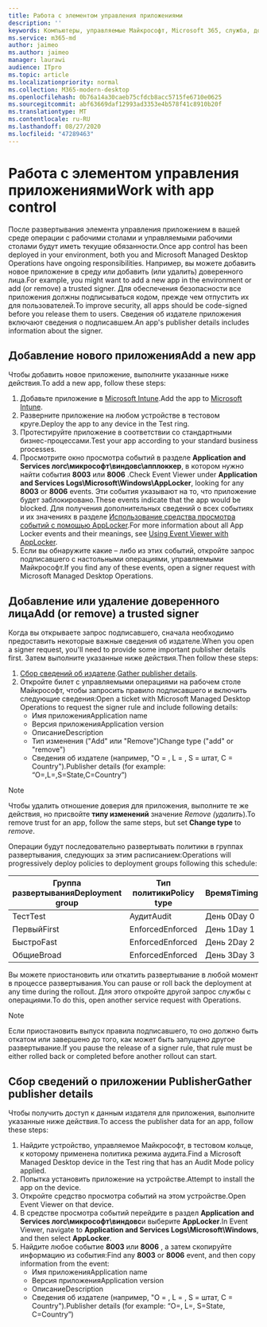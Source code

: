 ```yaml
---
title: Работа с элементом управления приложениями
description: ''
keywords: Компьютеры, управляемые Майкрософт, Microsoft 365, служба, документация
ms.service: m365-md
author: jaimeo
ms.author: jaimeo
manager: laurawi
audience: ITpro
ms.topic: article
ms.localizationpriority: normal
ms.collection: M365-modern-desktop
ms.openlocfilehash: 0b76a14a30caeb75cfdcb8acc5715fe6710e0625
ms.sourcegitcommit: abf63669daf12993ad3353e4b578f41c8910b20f
ms.translationtype: MT
ms.contentlocale: ru-RU
ms.lasthandoff: 08/27/2020
ms.locfileid: "47289463"
---
```

# <a name="work-with-app-control"></a><span data-ttu-id="67da9-103">Работа с элементом управления приложениями</span><span class="sxs-lookup"><span data-stu-id="67da9-103">Work with app control</span></span>

<span data-ttu-id="67da9-104">После развертывания элемента управления приложением в вашей среде операции с рабочими столами и управляемыми рабочими столами будут иметь текущие обязанности.</span><span class="sxs-lookup"><span data-stu-id="67da9-104">Once app control has been deployed in your environment, both you and Microsoft Managed Desktop Operations have ongoing responsibilities.</span></span> <span data-ttu-id="67da9-105">Например, вы можете добавить новое приложение в среду или добавить (или удалить) доверенного лица.</span><span class="sxs-lookup"><span data-stu-id="67da9-105">For example, you might want to add a new app in the environment or add (or remove) a trusted signer.</span></span> <span data-ttu-id="67da9-106">Для обеспечения безопасности все приложения должны подписываться кодом, прежде чем отпустить их для пользователей.</span><span class="sxs-lookup"><span data-stu-id="67da9-106">To improve security, all apps should be code-signed before you release them to users.</span></span> <span data-ttu-id="67da9-107">Сведения об издателе приложения включают сведения о подписавшем.</span><span class="sxs-lookup"><span data-stu-id="67da9-107">An app's publisher details includes information about the signer.</span></span>


## <a name="add-a-new-app"></a><span data-ttu-id="67da9-108">Добавление нового приложения</span><span class="sxs-lookup"><span data-stu-id="67da9-108">Add a new app</span></span>

<span data-ttu-id="67da9-109">Чтобы добавить новое приложение, выполните указанные ниже действия.</span><span class="sxs-lookup"><span data-stu-id="67da9-109">To add a new app, follow these steps:</span></span>

1. <span data-ttu-id="67da9-110">Добавьте приложение в [Microsoft Intune](https://docs.microsoft.com/mem/intune/apps/apps-win32-app-management).</span><span class="sxs-lookup"><span data-stu-id="67da9-110">Add the app to [Microsoft Intune](https://docs.microsoft.com/mem/intune/apps/apps-win32-app-management).</span></span>
2. <span data-ttu-id="67da9-111">Разверните приложение на любом устройстве в тестовом круге.</span><span class="sxs-lookup"><span data-stu-id="67da9-111">Deploy the app to any device in the Test ring.</span></span> 
3. <span data-ttu-id="67da9-112">Протестируйте приложение в соответствии со стандартными бизнес-процессами.</span><span class="sxs-lookup"><span data-stu-id="67da9-112">Test your app according to your standard business processes.</span></span> 
4. <span data-ttu-id="67da9-113">Просмотрите окно просмотра событий в разделе **Application and Services логс\микрософт\виндовс\апплоккер**, в котором нужно найти события **8003** или **8006** .</span><span class="sxs-lookup"><span data-stu-id="67da9-113">Check Event Viewer under **Application and Services Logs\Microsoft\Windows\AppLocker**, looking for any **8003** or **8006** events.</span></span> <span data-ttu-id="67da9-114">Эти события указывают на то, что приложение будет заблокировано.</span><span class="sxs-lookup"><span data-stu-id="67da9-114">These events indicate that the app would be blocked.</span></span> <span data-ttu-id="67da9-115">Для получения дополнительных сведений о всех событиях и их значениях в разделе [Использование средства просмотра событий с помощью AppLocker](https://docs.microsoft.com/windows/security/threat-protection/windows-defender-application-control/applocker/using-event-viewer-with-applocker).</span><span class="sxs-lookup"><span data-stu-id="67da9-115">For more information about all App Locker events and their meanings, see [Using Event Viewer with AppLocker](https://docs.microsoft.com/windows/security/threat-protection/windows-defender-application-control/applocker/using-event-viewer-with-applocker).</span></span>
5. <span data-ttu-id="67da9-116">Если вы обнаружите какие – либо из этих событий, откройте запрос подписавшего с настольными операциями, управляемыми Майкрософт.</span><span class="sxs-lookup"><span data-stu-id="67da9-116">If you find any of these events, open a signer request with Microsoft Managed Desktop Operations.</span></span>

## <a name="add-or-remove-a-trusted-signer"></a><span data-ttu-id="67da9-117">Добавление или удаление доверенного лица</span><span class="sxs-lookup"><span data-stu-id="67da9-117">Add (or remove) a trusted signer</span></span>

<span data-ttu-id="67da9-118">Когда вы открываете запрос подписавшего, сначала необходимо предоставить некоторые важные сведения об издателе.</span><span class="sxs-lookup"><span data-stu-id="67da9-118">When you open a signer request, you'll need to provide some important publisher details first.</span></span> <span data-ttu-id="67da9-119">Затем выполните указанные ниже действия.</span><span class="sxs-lookup"><span data-stu-id="67da9-119">Then follow these steps:</span></span>

1. <span data-ttu-id="67da9-120">[Сбор сведений об издателе](#gather-publisher-details).</span><span class="sxs-lookup"><span data-stu-id="67da9-120">[Gather publisher details](#gather-publisher-details).</span></span>
2. <span data-ttu-id="67da9-121">Откройте билет с управляемыми операциями на рабочем столе Майкрософт, чтобы запросить правило подписавшего и включить следующие сведения:</span><span class="sxs-lookup"><span data-stu-id="67da9-121">Open a ticket with Microsoft Managed Desktop Operations to request the signer rule and include following details:</span></span>  
    - <span data-ttu-id="67da9-122">Имя приложения</span><span class="sxs-lookup"><span data-stu-id="67da9-122">Application name</span></span> 
    - <span data-ttu-id="67da9-123">Версия приложения</span><span class="sxs-lookup"><span data-stu-id="67da9-123">Application version</span></span> 
    - <span data-ttu-id="67da9-124">Описание</span><span class="sxs-lookup"><span data-stu-id="67da9-124">Description</span></span> 
    - <span data-ttu-id="67da9-125">Тип изменения ("Add" или "Remove")</span><span class="sxs-lookup"><span data-stu-id="67da9-125">Change type ("add" or "remove")</span></span>  
    - <span data-ttu-id="67da9-126">Сведения об издателе (например, "O = <publisher name> , L = <location> , S = штат, C = Country").</span><span class="sxs-lookup"><span data-stu-id="67da9-126">Publisher details (for example: “O=<publisher name>,L=<location>,S=State,C=Country”)</span></span> 

> [!NOTE]
> <span data-ttu-id="67da9-127">Чтобы удалить отношение доверия для приложения, выполните те же действия, но присвойте **типу изменений** значение *Remove (удалить*).</span><span class="sxs-lookup"><span data-stu-id="67da9-127">To remove trust for an app, follow the same steps, but set **Change type** to *remove*.</span></span>

<span data-ttu-id="67da9-128">Операции будут последовательно развертывать политики в группах развертывания, следующих за этим расписанием:</span><span class="sxs-lookup"><span data-stu-id="67da9-128">Operations will progressively deploy policies to deployment groups following this schedule:</span></span>


|<span data-ttu-id="67da9-129">Группа развертывания</span><span class="sxs-lookup"><span data-stu-id="67da9-129">Deployment group</span></span>  |<span data-ttu-id="67da9-130">Тип политики</span><span class="sxs-lookup"><span data-stu-id="67da9-130">Policy type</span></span>  |<span data-ttu-id="67da9-131">Время</span><span class="sxs-lookup"><span data-stu-id="67da9-131">Timing</span></span>  |
|---------|---------|---------|
|<span data-ttu-id="67da9-132">Тест</span><span class="sxs-lookup"><span data-stu-id="67da9-132">Test</span></span>     |  <span data-ttu-id="67da9-133">Аудит</span><span class="sxs-lookup"><span data-stu-id="67da9-133">Audit</span></span>       |  <span data-ttu-id="67da9-134">День 0</span><span class="sxs-lookup"><span data-stu-id="67da9-134">Day 0</span></span>       |
|<span data-ttu-id="67da9-135">Первый</span><span class="sxs-lookup"><span data-stu-id="67da9-135">First</span></span>     | <span data-ttu-id="67da9-136">Enforced</span><span class="sxs-lookup"><span data-stu-id="67da9-136">Enforced</span></span>        | <span data-ttu-id="67da9-137">День 1</span><span class="sxs-lookup"><span data-stu-id="67da9-137">Day 1</span></span>        |
|<span data-ttu-id="67da9-138">Быстро</span><span class="sxs-lookup"><span data-stu-id="67da9-138">Fast</span></span>     | <span data-ttu-id="67da9-139">Enforced</span><span class="sxs-lookup"><span data-stu-id="67da9-139">Enforced</span></span>        |  <span data-ttu-id="67da9-140">День 2</span><span class="sxs-lookup"><span data-stu-id="67da9-140">Day 2</span></span>       |
|<span data-ttu-id="67da9-141">Общие</span><span class="sxs-lookup"><span data-stu-id="67da9-141">Broad</span></span>     | <span data-ttu-id="67da9-142">Enforced</span><span class="sxs-lookup"><span data-stu-id="67da9-142">Enforced</span></span>        |  <span data-ttu-id="67da9-143">День 3</span><span class="sxs-lookup"><span data-stu-id="67da9-143">Day 3</span></span>       |


<span data-ttu-id="67da9-144">Вы можете приостановить или откатить развертывание в любой момент в процессе развертывания.</span><span class="sxs-lookup"><span data-stu-id="67da9-144">You can pause or roll back the deployment at any time during the rollout.</span></span> <span data-ttu-id="67da9-145">Для этого откройте другой запрос службы с операциями.</span><span class="sxs-lookup"><span data-stu-id="67da9-145">To do this, open another service request with Operations.</span></span>

> [!NOTE]
> <span data-ttu-id="67da9-146">Если приостановить выпуск правила подписавшего, то оно должно быть откатом или завершено до того, как может быть запущено другое развертывание.</span><span class="sxs-lookup"><span data-stu-id="67da9-146">If you pause the release of a signer rule, that rule must be either rolled back or completed before another rollout can start.</span></span>

## <a name="gather-publisher-details"></a><span data-ttu-id="67da9-147">Сбор сведений о приложении Publisher</span><span class="sxs-lookup"><span data-stu-id="67da9-147">Gather publisher details</span></span>

<span data-ttu-id="67da9-148">Чтобы получить доступ к данным издателя для приложения, выполните указанные ниже действия.</span><span class="sxs-lookup"><span data-stu-id="67da9-148">To access the publisher data for an app, follow these steps:</span></span>

1. <span data-ttu-id="67da9-149">Найдите устройство, управляемое Майкрософт, в тестовом кольце, к которому применена политика режима аудита.</span><span class="sxs-lookup"><span data-stu-id="67da9-149">Find a Microsoft Managed Desktop device in the Test ring that has an Audit Mode policy applied.</span></span> 
2. <span data-ttu-id="67da9-150">Попытка установить приложение на устройстве.</span><span class="sxs-lookup"><span data-stu-id="67da9-150">Attempt to install the app on the device.</span></span>
3. <span data-ttu-id="67da9-151">Откройте средство просмотра событий на этом устройстве.</span><span class="sxs-lookup"><span data-stu-id="67da9-151">Open Event Viewer on that device.</span></span> 
4. <span data-ttu-id="67da9-152">В средстве просмотра событий перейдите в раздел **Application and Services логс\микрософт\виндовс**и выберите **AppLocker**.</span><span class="sxs-lookup"><span data-stu-id="67da9-152">In Event Viewer, navigate to **Application and Services Logs\Microsoft\Windows**, and then select **AppLocker**.</span></span> 
5. <span data-ttu-id="67da9-153">Найдите любое событие **8003** или **8006** , а затем скопируйте информацию из события:</span><span class="sxs-lookup"><span data-stu-id="67da9-153">Find any **8003** or **8006** event, and then copy information from the event:</span></span> 
    - <span data-ttu-id="67da9-154">Имя приложения</span><span class="sxs-lookup"><span data-stu-id="67da9-154">Application name</span></span> 
    - <span data-ttu-id="67da9-155">Версия приложения</span><span class="sxs-lookup"><span data-stu-id="67da9-155">Application version</span></span> 
    - <span data-ttu-id="67da9-156">Описание</span><span class="sxs-lookup"><span data-stu-id="67da9-156">Description</span></span> 
    - <span data-ttu-id="67da9-157">Сведения об издателе (например, "O = <publisher name> , L = <location> , S = штат, C = Country").</span><span class="sxs-lookup"><span data-stu-id="67da9-157">Publisher details (for example: “O=<publisher name>, L=<location>, S=State, C=Country”)</span></span> 
